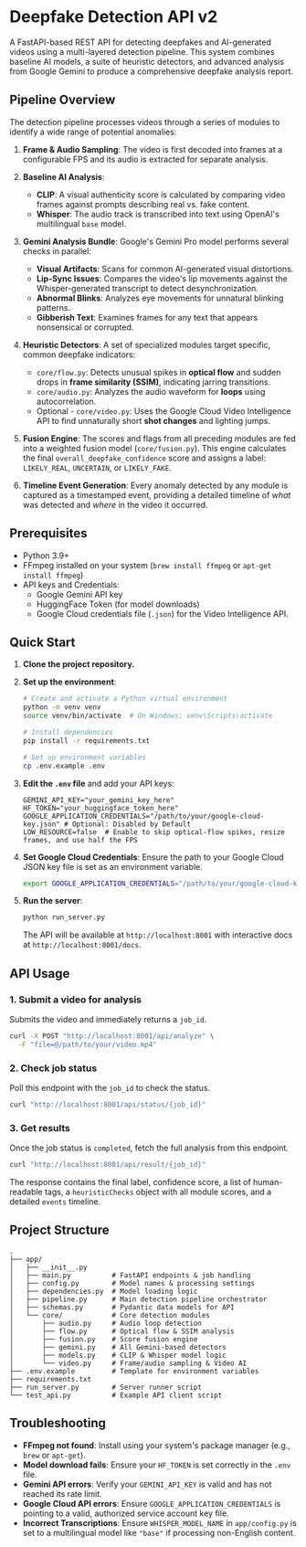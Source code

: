 # Deepfake Detection API v2

A FastAPI-based REST API for detecting deepfakes and AI-generated videos using a multi-layered detection pipeline. This system combines baseline AI models, a suite of heuristic detectors, and advanced analysis from Google Gemini to produce a comprehensive deepfake analysis report.

## Pipeline Overview

The detection pipeline processes videos through a series of modules to identify a wide range of potential anomalies:

1.  **Frame & Audio Sampling**: The video is first decoded into frames at a configurable FPS and its audio is extracted for separate analysis.

2.  **Baseline AI Analysis**:
    *   **CLIP**: A visual authenticity score is calculated by comparing video frames against prompts describing real vs. fake content.
    *   **Whisper**: The audio track is transcribed into text using OpenAI's multilingual `base` model.

3.  **Gemini Analysis Bundle**: Google's Gemini Pro model performs several checks in parallel:
    *   **Visual Artifacts**: Scans for common AI-generated visual distortions.
    *   **Lip-Sync Issues**: Compares the video's lip movements against the Whisper-generated transcript to detect desynchronization.
    *   **Abnormal Blinks**: Analyzes eye movements for unnatural blinking patterns.
    *   **Gibberish Text**: Examines frames for any text that appears nonsensical or corrupted.

4.  **Heuristic Detectors**: A set of specialized modules target specific, common deepfake indicators:
    *   `core/flow.py`: Detects unusual spikes in **optical flow** and sudden drops in **frame similarity (SSIM)**, indicating jarring transitions.
    *   `core/audio.py`: Analyzes the audio waveform for **loops** using autocorrelation.
    *    Optional - `core/video.py`: Uses the Google Cloud Video Intelligence API to find unnaturally short **shot changes** and lighting jumps.

5.  **Fusion Engine**: The scores and flags from all preceding modules are fed into a weighted fusion model (`core/fusion.py`). This engine calculates the final `overall_deepfake_confidence` score and assigns a label: `LIKELY_REAL`, `UNCERTAIN`, or `LIKELY_FAKE`.

6.  **Timeline Event Generation**: Every anomaly detected by any module is captured as a timestamped event, providing a detailed timeline of *what* was detected and *where* in the video it occurred.

## Prerequisites

- Python 3.9+
- FFmpeg installed on your system (`brew install ffmpeg` or `apt-get install ffmpeg`)
- API keys and Credentials:
  - Google Gemini API key
  - HuggingFace Token (for model downloads)
  - Google Cloud credentials file (`.json`) for the Video Intelligence API.

## Quick Start

1.  **Clone the project repository.**

2.  **Set up the environment**:
    ```bash
    # Create and activate a Python virtual environment
    python -m venv venv
    source venv/bin/activate  # On Windows: venv\Scripts\activate

    # Install dependencies
    pip install -r requirements.txt

    # Set up environment variables
    cp .env.example .env
    ```

3.  **Edit the `.env` file** and add your API keys:
    ```dotenv
    GEMINI_API_KEY="your_gemini_key_here"
    HF_TOKEN="your_huggingface_token_here"
    GOOGLE_APPLICATION_CREDENTIALS="/path/to/your/google-cloud-key.json" # Optional: Disabled by Default
    LOW_RESOURCE=false  # Enable to skip optical-flow spikes, resize frames, and use half the FPS
    ```

4.  **Set Google Cloud Credentials**: Ensure the path to your Google Cloud JSON key file is set as an environment variable.
    ```bash
    export GOOGLE_APPLICATION_CREDENTIALS="/path/to/your/google-cloud-key.json"
    ```

5.  **Run the server**:
    ```bash
    python run_server.py
    ```
    The API will be available at `http://localhost:8001` with interactive docs at `http://localhost:8001/docs`.

## API Usage

### 1. Submit a video for analysis
Submits the video and immediately returns a `job_id`.

```bash
curl -X POST "http://localhost:8001/api/analyze" \
  -F "file=@/path/to/your/video.mp4"
```

### 2. Check job status
Poll this endpoint with the `job_id` to check the status.

```bash
curl "http://localhost:8001/api/status/{job_id}"
```

### 3. Get results
Once the job status is `completed`, fetch the full analysis from this endpoint.

```bash
curl "http://localhost:8001/api/result/{job_id}"
```
The response contains the final label, confidence score, a list of human-readable tags, a `heuristicChecks` object with all module scores, and a detailed `events` timeline.

## Project Structure

```
.
├── app/
│   ├── __init__.py
│   ├── main.py          # FastAPI endpoints & job handling
│   ├── config.py        # Model names & processing settings
│   ├── dependencies.py  # Model loading logic
│   ├── pipeline.py      # Main detection pipeline orchestrator
│   ├── schemas.py       # Pydantic data models for API
│   └── core/            # Core detection modules
│       ├── audio.py     # Audio loop detection
│       ├── flow.py      # Optical flow & SSIM analysis
│       ├── fusion.py    # Score fusion engine
│       ├── gemini.py    # All Gemini-based detectors
│       ├── models.py    # CLIP & Whisper model logic
│       └── video.py     # Frame/audio sampling & Video AI
├── .env.example         # Template for environment variables
├── requirements.txt
├── run_server.py        # Server runner script
└── test_api.py          # Example API client script
```

## Troubleshooting

- **FFmpeg not found**: Install using your system's package manager (e.g., `brew` or `apt-get`).
- **Model download fails**: Ensure your `HF_TOKEN` is set correctly in the `.env` file.
- **Gemini API errors**: Verify your `GEMINI_API_KEY` is valid and has not reached its rate limit.
- **Google Cloud API errors**: Ensure `GOOGLE_APPLICATION_CREDENTIALS` is pointing to a valid, authorized service account key file.
- **Incorrect Transcriptions**: Ensure `WHISPER_MODEL_NAME` in `app/config.py` is set to a multilingual model like `"base"` if processing non-English content.